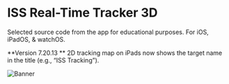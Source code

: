 # ISS Real-Time Tracker 3D
Selected source code from the app for educational purposes.
For iOS, iPadOS, & watchOS.

**Version 7.20.13 ** 2D tracking map on iPads now shows the target name in the title (e.g., “ISS Tracking”).

![Banner](https://github.com/MDStebel/ISS-Real-Time-Tracker-3D-Public/blob/a65cc29d34eca2d13f910746b8e7fc1ab198a94c/Banner%20-%20ISS%20Real-Time%20Tracker%203D.png "ISS Real-Time Tracker 3D Screen Shots")
